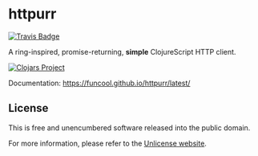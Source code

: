# httpurr #

[![Travis Badge](https://img.shields.io/travis/funcool/httpurr/master.svg)](https://travis-ci.org/funcool/httpurr "Travis Badge")

A ring-inspired, promise-returning, **simple** ClojureScript HTTP client.

[![Clojars Project](http://clojars.org/funcool/httpurr/latest-version.svg)](http://clojars.org/funcool/httpurr)

Documentation: https://funcool.github.io/httpurr/latest/


## License ##

This is free and unencumbered software released into the public domain.

For more information, please refer to the [Unlicense website](http://unlicense.org/).
